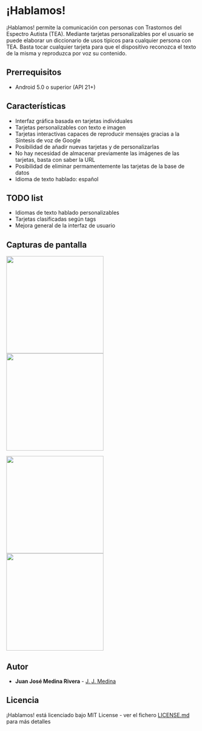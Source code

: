 # ¡Hablamos!
¡Hablamos! permite la comunicación con personas con Trastornos del Espectro Autista (TEA). Mediante tarjetas personalizables por el usuario se puede elaborar un diccionario de usos típicos para cualquier persona con TEA. Basta tocar cualquier tarjeta para que el dispositivo reconozca el texto de la misma y reproduzca por voz su contenido.

## Prerrequisitos

* Android 5.0 o superior (API 21+)

## Características

* Interfaz gráfica basada en tarjetas individuales
* Tarjetas personalizables con texto e imagen
* Tarjetas interactivas capaces de reproducir mensajes gracias a la Síntesis de voz de Google
* Posibilidad de añadir nuevas tarjetas y de personalizarlas
* No hay necesidad de almacenar previamente las imágenes de las tarjetas, basta con saber la URL
* Posibilidad de eliminar permamentemente las tarjetas de la base de datos
* Idioma de texto hablado: español

## TODO list

* Idiomas de texto hablado personalizables
* Tarjetas clasificadas según tags
* Mejora general de la interfaz de usuario

## Capturas de pantalla

<img src="https://user-images.githubusercontent.com/26071995/31490689-1bdf0284-af45-11e7-9ad5-1861d7bf5006.png" width="256"> <img src="https://user-images.githubusercontent.com/26071995/31490691-1dc1d5ae-af45-11e7-8f9b-be82d4a2bb86.png" width="256">

<img src="https://user-images.githubusercontent.com/26071995/31490692-1f5bb498-af45-11e7-98ba-48a231698ee6.png" width="256"> <img src="https://user-images.githubusercontent.com/26071995/31490695-21924b82-af45-11e7-81ba-f5a495673192.png" width="256">

## Autor

* **Juan José Medina Rivera** - [J. J. Medina](https://github.com/jjmrive)

## Licencia

¡Hablamos! está licenciado bajo MIT License - ver el fichero [LICENSE.md](LICENSE.md) para más detalles
